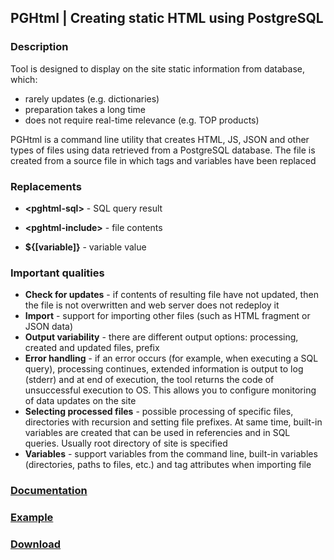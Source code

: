 ## PGHtml | Creating static HTML using PostgreSQL
  
### Description ###

Tool is designed to display on the site static information from database, which:
- rarely updates (e.g. dictionaries)
- preparation takes a long time
- does not require real-time relevance (e.g. TOP products)


PGHtml is a command line utility that creates HTML, JS, JSON and other types of files using data retrieved from a PostgreSQL database. The file is created from a source file in which tags and variables have been replaced


### Replacements ### 


*   **\<pghtml-sql\>** - SQL query result

*   **\<pghtml-include\>** - file contents

*   **${[variable]}** - variable value 


### Important qualities ###

*   **Check for updates** - if contents of resulting file have not updated, then the file is not overwritten and web server does not redeploy it
*   **Import** - support for importing other files (such as HTML fragment or JSON data)
*   **Output variability** - there are different output options: processing, created and updated files, prefix
*   **Error handling** - if an error occurs (for example, when executing a SQL query), processing continues, extended information is output to log (stderr) and at end of execution, the tool returns the code of unsuccessful execution to OS. This allows you to configure monitoring of data updates on the site
*   **Selecting processed files** - possible processing of specific files, directories with recursion and setting file prefixes. At same time, built-in variables are created that can be used in referencies and in SQL queries. Usually root directory of site is specified
*   **Variables** - support variables from the command line, built-in variables (directories, paths to files, etc.) and tag attributes when importing file 

### [Documentation](http://pghtml.org/en/documentation/) ### 
### [Example](http://pghtml.org/en/#example) ### 
### [Download](http://pghtml.org/en/download/) ### 


